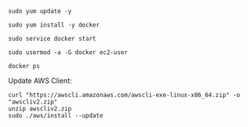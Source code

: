 ```
sudo yum update -y
```

```
sudo yum install -y docker
```

```
sudo service docker start
```

```
sudo usermod -a -G docker ec2-user
```

```
docker ps
```

Update AWS Client:
```
curl "https://awscli.amazonaws.com/awscli-exe-linux-x86_64.zip" -o "awscliv2.zip"
unzip awscliv2.zip
sudo ./aws/install --update
```